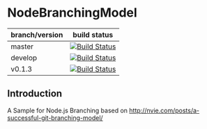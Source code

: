 NodeBranchingModel
==================

branch/version | build status
--- | ---
master | [![Build Status](https://travis-ci.org/amirhadad/NodeBranchingModel.png?branch=master)](https://travis-ci.org/amirhadad/NodeBranchingModel)
develop | [![Build Status](https://travis-ci.org/amirhadad/NodeBranchingModel.png?branch=develop)](https://travis-ci.org/amirhadad/NodeBranchingModel)
v0.1.3 | [![Build Status](https://travis-ci.org/amirhadad/NodeBranchingModel.png?branch=v0.1.3)](https://travis-ci.org/amirhadad/NodeBranchingModel)


## Introduction

A Sample for Node.js Branching based on http://nvie.com/posts/a-successful-git-branching-model/

